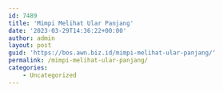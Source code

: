 ```yaml
---
id: 7489
title: 'Mimpi Melihat Ular Panjang'
date: '2023-03-29T14:36:22+00:00'
author: admin
layout: post
guid: 'https://bos.awn.biz.id/mimpi-melihat-ular-panjang/'
permalink: /mimpi-melihat-ular-panjang/
categories:
    - Uncategorized
---
```


